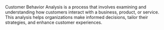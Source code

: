 Customer Behavior Analysis is a process that involves examining and understanding how customers interact with a business, product, or service. This analysis helps organizations make informed decisions, tailor their strategies, and enhance customer experiences.
